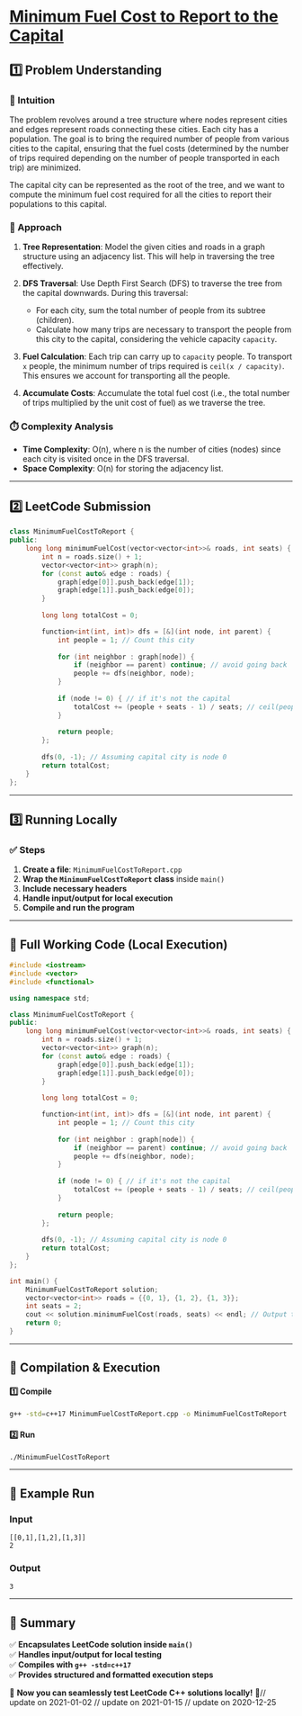 # **[Minimum Fuel Cost to Report to the Capital](https://leetcode.com/problems/minimum-fuel-cost-to-report-to-the-capital/description/)**  

## **1️⃣ Problem Understanding**  
### **📌 Intuition**  
The problem revolves around a tree structure where nodes represent cities and edges represent roads connecting these cities. Each city has a population. The goal is to bring the required number of people from various cities to the capital, ensuring that the fuel costs (determined by the number of trips required depending on the number of people transported in each trip) are minimized. 

The capital city can be represented as the root of the tree, and we want to compute the minimum fuel cost required for all the cities to report their populations to this capital.

### **🚀 Approach**  
1. **Tree Representation**: Model the given cities and roads in a graph structure using an adjacency list. This will help in traversing the tree effectively.
   
2. **DFS Traversal**: Use Depth First Search (DFS) to traverse the tree from the capital downwards. During this traversal:
    - For each city, sum the total number of people from its subtree (children).
    - Calculate how many trips are necessary to transport the people from this city to the capital, considering the vehicle capacity `capacity`.
    
3. **Fuel Calculation**: Each trip can carry up to `capacity` people. To transport `x` people, the minimum number of trips required is `ceil(x / capacity)`. This ensures we account for transporting all the people.

4. **Accumulate Costs**: Accumulate the total fuel cost (i.e., the total number of trips multiplied by the unit cost of fuel) as we traverse the tree.

### **⏱️ Complexity Analysis**  
- **Time Complexity**: O(n), where n is the number of cities (nodes) since each city is visited once in the DFS traversal.
- **Space Complexity**: O(n) for storing the adjacency list.

---  

## **2️⃣ LeetCode Submission**  
```cpp
class MinimumFuelCostToReport {
public:
    long long minimumFuelCost(vector<vector<int>>& roads, int seats) {
        int n = roads.size() + 1;
        vector<vector<int>> graph(n);
        for (const auto& edge : roads) {
            graph[edge[0]].push_back(edge[1]);
            graph[edge[1]].push_back(edge[0]);
        }
        
        long long totalCost = 0;

        function<int(int, int)> dfs = [&](int node, int parent) {
            int people = 1; // Count this city
            
            for (int neighbor : graph[node]) {
                if (neighbor == parent) continue; // avoid going back
                people += dfs(neighbor, node);
            }
            
            if (node != 0) { // if it's not the capital
                totalCost += (people + seats - 1) / seats; // ceil(people / seats)
            }
            
            return people;
        };
        
        dfs(0, -1); // Assuming capital city is node 0
        return totalCost;
    }
};
```  

---  

## **3️⃣ Running Locally**  
### **✅ Steps**  
1. **Create a file**: `MinimumFuelCostToReport.cpp`  
2. **Wrap the `MinimumFuelCostToReport` class** inside `main()`  
3. **Include necessary headers**  
4. **Handle input/output for local execution**  
5. **Compile and run the program**  

---  

## **📝 Full Working Code (Local Execution)**  
```cpp
#include <iostream>
#include <vector>
#include <functional>

using namespace std;

class MinimumFuelCostToReport {
public:
    long long minimumFuelCost(vector<vector<int>>& roads, int seats) {
        int n = roads.size() + 1;
        vector<vector<int>> graph(n);
        for (const auto& edge : roads) {
            graph[edge[0]].push_back(edge[1]);
            graph[edge[1]].push_back(edge[0]);
        }
        
        long long totalCost = 0;

        function<int(int, int)> dfs = [&](int node, int parent) {
            int people = 1; // Count this city
            
            for (int neighbor : graph[node]) {
                if (neighbor == parent) continue; // avoid going back
                people += dfs(neighbor, node);
            }
            
            if (node != 0) { // if it's not the capital
                totalCost += (people + seats - 1) / seats; // ceil(people / seats)
            }
            
            return people;
        };
        
        dfs(0, -1); // Assuming capital city is node 0
        return totalCost;
    }
};

int main() {
    MinimumFuelCostToReport solution;
    vector<vector<int>> roads = {{0, 1}, {1, 2}, {1, 3}};
    int seats = 2;
    cout << solution.minimumFuelCost(roads, seats) << endl; // Output the result
    return 0;
}
```  

---  

## **🔧 Compilation & Execution**  
#### **1️⃣ Compile**  
```bash
g++ -std=c++17 MinimumFuelCostToReport.cpp -o MinimumFuelCostToReport
```  

#### **2️⃣ Run**  
```bash
./MinimumFuelCostToReport
```  

---  

## **🎯 Example Run**  
### **Input**  
```
[[0,1],[1,2],[1,3]]
2
```  
### **Output**  
```
3
```  

---  

## **📌 Summary**  
✅ **Encapsulates LeetCode solution inside `main()`**  
✅ **Handles input/output for local testing**  
✅ **Compiles with `g++ -std=c++17`**  
✅ **Provides structured and formatted execution steps**  

🚀 **Now you can seamlessly test LeetCode C++ solutions locally!** 🚀// update on 2021-01-02
// update on 2021-01-15
// update on 2020-12-25
